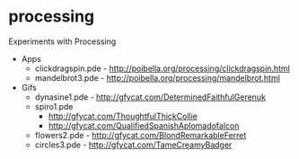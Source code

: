 processing
==========

Experiments with Processing

* Apps
  * clickdragspin.pde - http://poibella.org/processing/clickdragspin.html
  * mandelbrot3.pde - http://poibella.org/processing/mandelbrot.html
* Gifs
  * dynasine1.pde - http://gfycat.com/DeterminedFaithfulGerenuk
  * spiro1.pde
    * http://gfycat.com/ThoughtfulThickCollie
    * http://gfycat.com/QualifiedSpanishAplomadofalcon
  * flowers2.pde - http://gfycat.com/BlondRemarkableFerret
  * circles3.pde - http://gfycat.com/TameCreamyBadger
